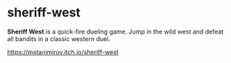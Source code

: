 # sheriff-west
 
**Sheriff West** is a quick-fire dueling game. Jump in the wild west and defeat all bandits in a classic western duel.

https://mstanimirov.itch.io/sheriff-west
